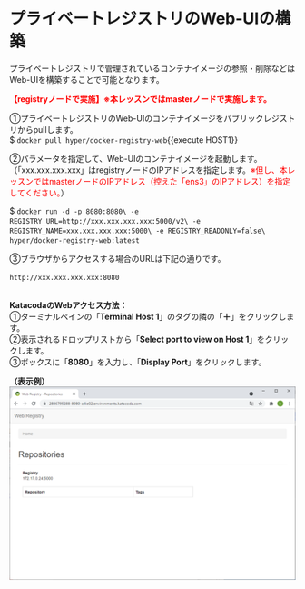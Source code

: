 # プライベートレジストリのWeb-UIの構築
プライベートレジストリで管理されているコンテナイメージの参照・削除などはWeb-UIを構築することで可能となります。  

**<span style="color: red; ">【registryノードで実施】※本レッスンではmasterノードで実施します。</span>**  

①プライベートレジストリのWeb-UIのコンテナイメージをパブリックレジストリからpullします。  
$ `docker pull hyper/docker-registry-web`{{execute HOST1}}  

②パラメータを指定して、Web-UIのコンテナイメージを起動します。（「xxx.xxx.xxx.xxx」はregistryノードのIPアドレスを指定します。<span style="color: red; ">※但し、本レッスンではmasterノードのIPアドレス（控えた「ens3」のIPアドレス）を指定してください。</span>）  

$ `docker run -d -p 8080:8080\
 -e REGISTRY_URL=http://xxx.xxx.xxx.xxx:5000/v2\
 -e REGISTRY_NAME=xxx.xxx.xxx.xxx:5000\
 -e REGISTRY_READONLY=false\
 hyper/docker-registry-web:latest`   

③ブラウザからアクセスする場合のURLは下記の通りです。  

`http://xxx.xxx.xxx.xxx:8080`  
<br>

**KatacodaのWebアクセス方法：**  
①ターミナルペインの「**Terminal Host 1**」のタグの隣の「**＋**」をクリックします。  
②表示されるドロップリストから「**Select port to view on Host 1**」をクリックします。  
③ボックスに「**8080**」を入力し、「**Display Port**」をクリックします。  

**（表示例）**  
![Pod Image](./assets/Registry.png)  